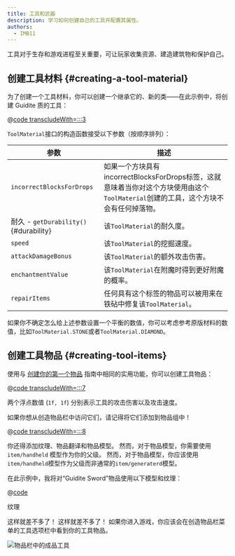 ```yaml
---
title: 工具和武器
description: 学习如何创建自己的工具并配置其属性。
authors:
  - IMB11
---
```


工具对于生存和游戏进程至关重要，可让玩家收集资源、建造建筑物和保护自己。

## 创建工具材料 {#creating-a-tool-material}

为了创建一个工具材料，你可以创建一个继承它的、新的类——在此示例中，将创建 Guidite 质的工具：

@[code transcludeWith=:::3](@/reference/latest/src/main/java/com/example/docs/item/tool/GuiditeMaterial.java)

`ToolMaterial`接口的构造函数接受以下参数（按顺序排列）：

| 参数                                   | 描述                                                                                   |
| ------------------------------------ | ------------------------------------------------------------------------------------ |
| `incorrectBlocksForDrops`            | 如果一个方块具有incorrectBlocksForDrops标签，这就意味着当你对这个方块使用由这个`ToolMaterial`创建的工具，这个方块不会有任何掉落物。 |
| 耐久 - `getDurability()` {#durability} | 该`ToolMaterial`的耐久度。                                                                 |
| `speed`                              | 该`ToolMaterial`的挖掘速度。                                                                |
| `attackDamageBonus`                  | 该`ToolMaterial`的额外攻击伤害。                                                              |
| `enchantmentValue`                   | 该`ToolMaterial`在附魔时得到更好附魔的概率。                                                        |
| `repairItems`                        | 任何具有这个标签的物品可以被用来在铁砧中修复该`ToolMaterial`。                                               |

如果你不确定怎么给上述参数设置一个平衡的数值，你可以考虑参考原版材料的数值，比如`ToolMaterial.STONE`或者`ToolMaterial.DIAMOND`。

## 创建工具物品 {#creating-tool-items}

使用与 [创建你的第一个物品](./first-item) 指南中相同的实用功能，你可以创建工具物品：

@[code transcludeWith=:::7](@/reference/latest/src/main/java/com/example/docs/item/ModItems.java)

两个浮点数值 (`1f, 1f`) 分别表示工具的攻击伤害以及攻击速度。

如果你想从创造物品栏中访问它们，请记得将它们添加到物品组中！

@[code transcludeWith=:::8](@/reference/latest/src/main/java/com/example/docs/item/ModItems.java)

你还得添加纹理、物品翻译和物品模型。 然而，对于物品模型，你需要使用 `item/handheld` 模型作为你的父级。 然而，对于物品模型，你应该使用`item/handheld`模型作为父级而非通常的`item/generaterd`模型。

在此示例中，我将对“Guidite Sword”物品使用以下模型和纹理：

@[code](@/reference/latest/src/main/resources/assets/fabric-docs-reference/models/item/guidite_sword.json)

<DownloadEntry visualURL="/assets/develop/items/tools_0.png" downloadURL="/assets/develop/items/tools_0_small.png">纹理</DownloadEntry>

这样就差不多了！ 这样就差不多了！ 如果你进入游戏，你应该会在创造物品栏菜单的工具选项栏中看到你的工具物品。

![物品栏中的成品工具](/assets/develop/items/tools_1.png)
